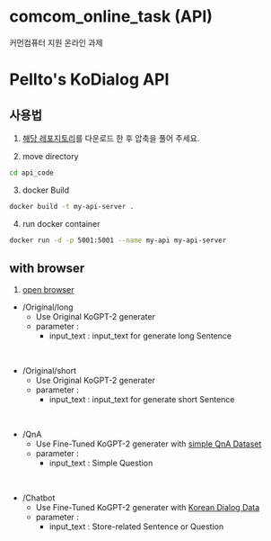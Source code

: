# comcom_online_task (API)
커먼컴퓨터 지원 온라인 과제


# Pellto's KoDialog API

## 사용법
1. [해당 레포지토리](https://github.com/pellto/comcom_online_task)를 다운로드 한 후 압축을 풀어 주세요.

2. move directory
```bash
cd api_code
```

3. docker Build
```bash
docker build -t my-api-server .
```

4. run docker container
```bash
docker run -d -p 5001:5001 --name my-api my-api-server
```

## with browser
1. [open browser](http://127.0.0.1:5001)

- /Original/long
  - Use Original KoGPT-2 generater
  - parameter :
    - input_text : input_text for generate long Sentence
<br>


- /Original/short
  - Use Original KoGPT-2 generater
  - parameter :
    - input_text : input_text for generate short Sentence
<br>


- /QnA
  - Use Fine-Tuned KoGPT-2 generater with [simple QnA Dataset](https://github.com/songys/Chatbot_data)
  - parameter :
    - input_text : Simple Question
<br>


- /Chatbot
  - Use Fine-Tuned KoGPT-2 generater with [Korean Dialog Data](https://aihub.or.kr/aidata/85)
  - parameter :
    - input_text : Store-related Sentence or Question
